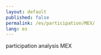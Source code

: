 ```yaml
---
layout: default
published: false
permalink: /es/participation/MEX/
lang: es
---
```


participation analysis MEX
